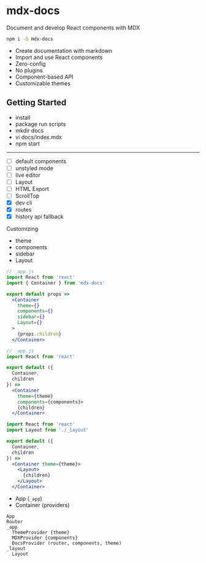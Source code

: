 
# mdx-docs

Document and develop React components with MDX

```sh
npm i -D mdx-docs
```

- Create documentation with markdown
- Import and use React components
- Zero-config
- No plugins
- Component-based API
- Customizable themes

## Getting Started

- install
- package run scripts
- mkdir docs
- vi docs/index.mdx
- npm start


---

- [ ] default components
- [ ] unstyled mode
- [ ] live editor
- [ ] Layout
- [ ] HTML Export
- [ ] ScrollTop
- [x] dev cli
- [x] routes
- [x] history api fallback

Customizing

- theme
- components
- sidebar
- Layout

```jsx
// _app.js
import React from 'react'
import { Container } from 'mdx-docs'

export default props =>
  <Container
    theme={}
    components={}
    sidebar={}
    Layout={}
  >
    {props.children}
  </Container>
```

```jsx
// _app.js
import React from 'react'

export default ({
  Container,
  children
}) =>
  <Container
    theme={theme}
    components={components}>
    {children}
  </Container>
```

```jsx
import React from 'react'
import Layout from './_layout'

export default ({
  Container,
  children
}) =>
  <Container theme={theme}>
    <Layout>
      {children}
    </Layout>
  </Container>
```

- App (`_app`)
- Container (providers)


```
App
Router
_app
  ThemeProvider {theme}
  MDXProvider {components}
  DocsProvider (router, components, theme)
_layout
  Layout
```
